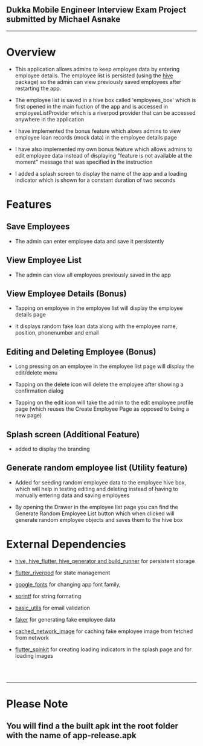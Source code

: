 ## Dukka Mobile Engineer Interview Exam Project submitted by Michael Asnake
---

# Overview
- This application allows admins to keep employee data by entering employee details. The employee list is persisted (using the [hive](https://docs.hivedb.dev/) package) so the admin can view previously saved employees after restarting the app.

- The employee list is saved in a hive box called 'employees_box' which is first opened in the main fuction of the app and is accessed in employeeListProvider which is a riverpod provider that can be accessed anywhere in the application

- I have implemented the bonus feature which alows admins to view employee loan records (mock data) in the employee details page

- I have also implemented my own bonus feature which allows admins to edit employee data instead of displaying "feature is not available at the moment" message that was specified in the instruction

- I added a splash screen to display the name of the app and a loading indicator which is shown for a constant duration of two seconds

# Features
## Save Employees
- The admin can enter employee data and save it persistently
## View Employee List
- The admin can view all employees previously saved in the app 

## View Employee Details (Bonus)
- Tapping on employee in the employee list will display the employee details page

- It displays random fake loan data along with the employee name, position, phonenumber and email

## Editing and Deleting Employee (Bonus)
- Long pressing on an employee in the employee list page will 
display the edit/delete menu

- Tapping on the delete icon will delete the employee after showing a confirmation dialog

- Tapping on the edit icon will take the admin to the edit employee profile page (which reuses the Create Employee Page as opposed to being a new page)

## Splash screen (Additional Feature)
- added to display the branding

## Generate random employee list (Utility feature)
- Added for seeding random employee data to the employee hive box, which will help in testing editing and deleting instead of having to manually entering data and saving employees

- By opening the Drawer in the employee list page you can find the  Generate Random Employee List button which when clicked will generate random employee objects and saves them to the hive box

# External Dependencies
- [hive,  hive_flutter, hive_generator and build_runner](https://docs.hivedb.dev/) for persistent storage

- [flutter_riverpod](https://pub.dev/packages/flutter_riverpod) for state management

- [google_fonts](https://pub.dev/packages/google_fonts) 
for changing app font family, 

- [sprintf](https://pub.dev/packages/sprintf) for string formating 

- [basic_utils](https://pub.dev/packages/basic_utils) for email validation

- [faker](https://pub.dev/packages/faker) for generating fake employee data

- [cached_network_image](https://pub.dev/packages/cached_network_image) for caching fake employee image from fetched from network

- [flutter_spinkit](https://pub.dev/packages/flutter_spinkit) for creating loading indicators in the splash page and for loading images

<br/>
<br/>

---
# Please Note
## You will find a the built apk int the root folder with the name of app-release.apk